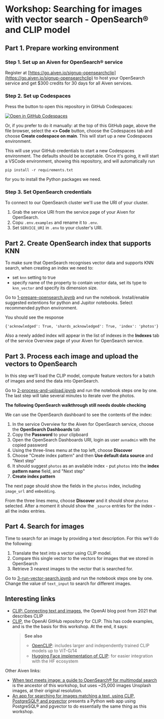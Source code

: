 # Workshop: Searching for images with vector search - OpenSearch® and CLIP model

## Part 1. Prepare working environment

### Step 1. Set up an Aiven for OpenSearch® service

Register at [https://go.aiven.io/signup-opensearchclip](https://go.aiven.io/signup-opensearchclip) to host your OpenSearch service and get $300 credits for 30 days for all Aiven services.

### Step 2. Set up Codespaces
Press the button to open this repository in GitHub Codespaces:

[![Open in GitHub Codespaces](https://github.com/codespaces/badge.svg)](https://github.com/codespaces/new/Aiven-Labs/workshop-multimodal-search-CLIP-OpenSearch)

Or, if you prefer to do it manually: at the top of this GitHub page, above the file browser, select the **<> Code** button, choose the Codespaces tab and choose **Create codespace on main**. This will start up a new Codespaces environment.

This will use your GitHub credentials to start a new Codespaces environment. The defaults should be acceptable.
Once it's going, it will start a VSCode environment, showing this repository, and will automatically run
```
pip install -r requirements.txt
```
for you to install the Python packages we need.

### Step 3. Set OpenSearch credentials
To connect to our OpenSearch cluster we'll use the URI of your cluster. 

1. Grab the service URI from the service page of your Aiven for OpenSearch.
2. Copu `.env.examples` and rename it to `.env`.
3. Set `SERVICE_URI` in `.env` to your cluster's URI.



## Part 2. Create OpenSearch index that supports KNN

To make sure that OpenSearch recognises vector data and supports KNN search, when creating an index we need to:
- set `knn` setting to true
- specify name of the property to contain vector data, set its type to `knn_vector` and specify its dimension size.

Go to [1-prepare-opensearch.ipynb](1-prepare-opensearch.ipynb) and run the notebook. Install/enable suggested extentions for python and Jupitor notebooks. Select recommended python environment.

You should see the response 

```
{'acknowledged': True, 'shards_acknowledged': True, 'index': 'photos'}
```

Also a newly added index will appear in the list of indexes in the **Indexes** tab of the service Overview page of your Aiven for OpenSearch service.

## Part 3. Process each image and upload the vectors to OpenSearch

In this step we'll load the CLIP model, compute feature vectors for a batch of images and send the data into OpenSearch.

Go to [2-process-and-upload.ipynb](2-process-and-upload.ipynb) and run the notebook steps one by one. The last step will take several minutes to iterate over the photos.

**The following OpenSearch walkthrough still needs double checking**

We can use the OpenSearch dashboard to see the contents of the index:
1. In the service Overview for the Aiven for OpenSearch service, choose the **OpenSearch Dashboards** tab
2. Copy the **Password** to your clipboard
3. Open the OpenSearch Dashboards URI, login as user `avnadmin` with the copied password
4. Using the three-lines menu at the top left, choose **Discover**
5. Choose "Create index pattern" and then **Use default data source** and "Next step"
6. It should suggest `photos` as an available index - put `photos` into the **index pattern name** field, and "Next step"
7. **Create index pattern**

The next page should show the fields in the `photos` index, including `image_url` and `embedding`.

From the three lines menu, choose **Discover** and it should show `photos` selected. After a moment it should show the `_source` entries for the index - all the index entries.

## Part 4. Search for images

Time to search for an image by providing a text description. For this we'll do the following:

1. Translate the text into a vector using CLIP model.
2. Compare this single vector to the vectors for images that we stored in OpenSearch
3. Retrieve 3 nearest images to the vector that is searched for.

Go to [3-run-vector-search.ipynb](3-run-vector-search.ipynb) and run the notebook steps one by one. 
Change the value of ``text_input`` to search for different images.

## Interesting links

* [CLIP: Connecting text and images](https://openai.com/index/clip/), the OpenAI blog post from 2021 that describes CLIP
* [CLIP](https://github.com/openai/CLIP), the OpenAI GitHub repository for CLIP. This has code examples, and is the the basis for this workshop. At the end, it says:
  > **See also**
  > * [OpenCLIP](https://github.com/mlfoundations/open_clip): includes larger and independently trained CLIP models up to ViT-G/14
  > * [Hugging Face implementation of CLIP](https://huggingface.co/docs/transformers/model_doc/clip): for easier integration with the HF ecosystem

Other Aiven links:
* [When text meets image: a guide to OpenSearch® for multimodal search](https://aiven.io/developer/opensearch-multimodal-search?utm_source=github&utm_medium=referral&utm_content=workshop-opensearchclip&utm_campaign=workshop) is the ancestor of this workshop, but uses ~25,000 images Unsplash images, at their original resolution.
* [An app for searching for images matching a text, using CLIP, PostgreSQL® and pgvector](https://github.com/Aiven-Labs/app-multimodal-search-CLIP-PostgreSQL) presents a Python web app using PostgreSQL® and pgvector to do essentially the same thing as this workshop.
